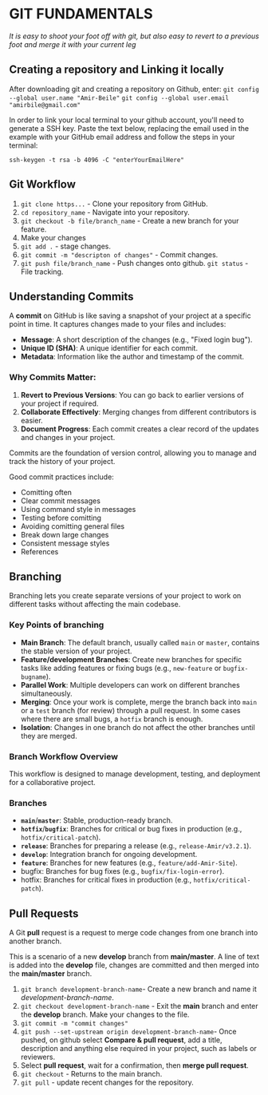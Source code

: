 # **GIT FUNDAMENTALS**
*It is easy to shoot your foot off with git, but also easy to revert to a previous foot and merge it with your current leg*

## **Creating a repository and Linking it locally**

After downloading git and creating a repository on Github, enter:
`git config --global user.name "Amir-Beile"`
`git config --global user.email "amirbile@gmail.com"`

In order to link your local terminal to your github account, you'll need to generate a SSH key. Paste the text below, replacing the email used in the example with your GitHub email address and follow the steps in your terminal:
```
ssh-keygen -t rsa -b 4096 -C "enterYourEmailHere"
```

## **Git Workflow**

1. `git clone https...` - Clone your repository from GitHub.
2. `cd repository_name` - Navigate into your repository.
3. `git checkout -b file/branch_name` - Create a new branch for your feature.
4. Make your changes 
5. `git add .` - stage changes.
6. `git commit -m "descripton of changes"` - Commit changes.
7. `git push file/branch_name` - Push changes onto github.
`git status` - File tracking.

## **Understanding Commits**

A **commit** on GitHub is like saving a snapshot of your project at a specific point in time. It captures changes made to your files and includes:

- **Message**: A short description of the changes (e.g., "Fixed login bug").
- **Unique ID (SHA)**: A unique identifier for each commit.
- **Metadata**: Information like the author and timestamp of the commit.

### Why Commits Matter:
1. **Revert to Previous Versions**: You can go back to earlier versions of your project if required.
2. **Collaborate Effectively**: Merging changes from different contributors is easier.
3. **Document Progress**: Each commit creates a clear record of the updates and changes in your project.

Commits are the foundation of version control, allowing you to manage and track the history of your project.

Good commit practices include:
- Comitting often
- Clear commit messages 
- Using command style in messages
- Testing before comitting
- Avoiding comitting general files
- Break down large changes
- Consistent message styles
- References

## **Branching**

Branching lets you create separate versions of your project to work on different tasks without affecting the main codebase.

### **Key Points of branching**

- **Main Branch**: The default branch, usually called `main` or `master`, contains the stable version of your project.
- **Feature/development Branches**: Create new branches for specific tasks like adding features or fixing bugs (e.g., `new-feature` or `bugfix-bugname`).
- **Parallel Work**: Multiple developers can work on different branches simultaneously.
- **Merging**: Once your work is complete, merge the branch back into `main` or a `test` branch (for review) through a pull request. In some cases where there are small bugs, a `hotfix` branch is enough.
- **Isolation**: Changes in one branch do not affect the other branches until they are merged.

### **Branch Workflow Overview**

This workflow is designed to manage development, testing, and deployment for a collaborative project.

### **Branches**

- **`main`**/**`master`**: Stable, production-ready branch. 
- **`hotfix`**/**`bugfix`**: Branches for critical or bug fixes in production (e.g., `hotfix/critical-patch`).
- **`release`**: Branches for preparing a release (e.g., `release-Amir/v3.2.1`).
- **`develop`**: Integration branch for ongoing development.
- **`feature`**: Branches for new features (e.g., `feature/add-Amir-Site`).
- bugfix: Branches for bug fixes (e.g., `bugfix/fix-login-error`).
- hotfix: Branches for critical fixes in production (e.g., `hotfix/critical-patch`).

## **Pull Requests**

A Git **pull** request is a request to merge code changes from one branch into another branch.

This is a scenario of a new **develop** branch from **main/master**. A line of text is added into the **develop** file, changes are committed and then merged into the **main/master** branch.


1) `git branch development-branch-name`- Create a new branch and name it *development-branch-name*.
2) `git checkout development-branch-name` - Exit the **main** branch and enter the **develop** branch. Make your changes to the file.
3) `git commit -m "commit changes"`
4) `git push --set-upstream origin development-branch-name`- Once pushed, on github select **Compare & pull request**, add a title, description and anything else required in your project, such as labels or reviewers.
6) Select **pull request**, wait for a confirmation, then **merge pull request**.
7) `git checkout` - Returns to the main branch.
8) `git pull` - update recent changes for the repository.




